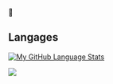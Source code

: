 👋

Langages
-------------------------------------------------------------------------------
[![My GitHub Language Stats](https://github-readme-stats.vercel.app/api/top-langs/?username=ldlms&langs_count=5&theme=tokyonight)]()

<a href="https://visitcount.itsvg.in">
  <img src="https://visitcount.itsvg.in/api?id=ldlms&label=Profile%20Views&color=0&icon=5&pretty=false" />
</a>

<!--
**ldlms/ldlms** is a ✨ _special_ ✨ repository because its `README.md` (this file) appears on your GitHub profile.

Here are some ideas to get you started:

- 🔭 I’m currently working on ...
- 🌱 I’m currently learning ...
- 👯 I’m looking to collaborate on ...
- 🤔 I’m looking for help with ...
- 💬 Ask me about ...
- 📫 How to reach me: ...
- 😄 Pronouns: ...
- ⚡ Fun fact: ...
-->
